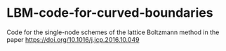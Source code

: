 # LBM-code-for-curved-boundaries
Code for the single-node schemes of the lattice Boltzmann method in the paper https://doi.org/10.1016/j.jcp.2016.10.049 

